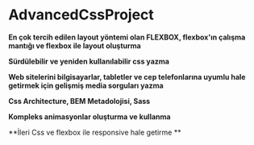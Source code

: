 # AdvancedCssProject
**En çok tercih edilen layout yöntemi olan FLEXBOX, flexbox'ın çalışma mantığı ve flexbox ile layout oluşturma**


**Sürdülebilir ve yeniden kullanılabilir css yazma**

**Web sitelerini bilgisayarlar, tabletler ve cep telefonlarına uyumlu hale getirmek için gelişmiş media sorguları yazma**

**Css Architecture, BEM Metadolojisi, Sass**

**Kompleks animasyonlar oluşturma ve kullanma**

**İleri Css ve flexbox ile responsive hale getirme **
